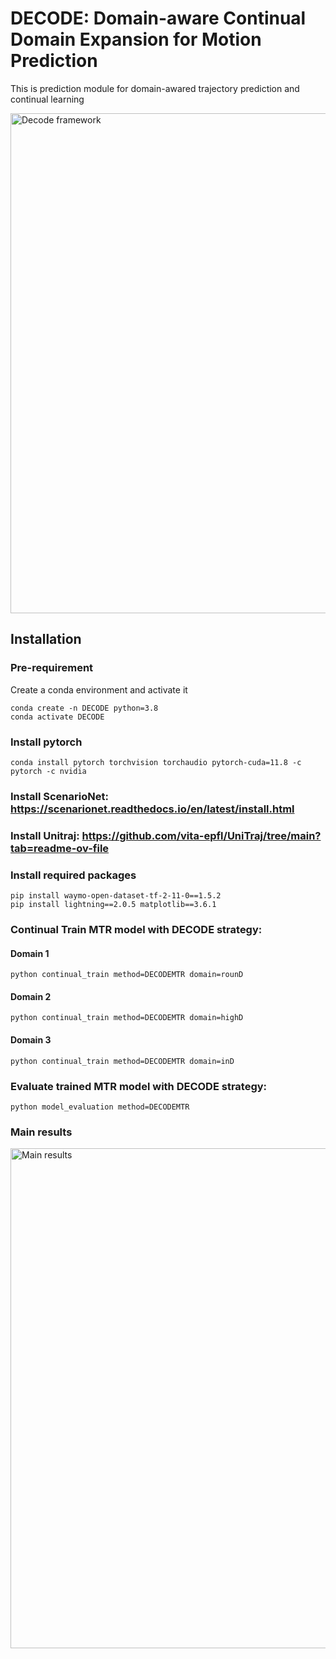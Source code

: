 # DECODE: Domain-aware Continual Domain Expansion for Motion Prediction
This is prediction module for domain-awared trajectory prediction and continual learning

<img src="visualization/framework.png" width="800" alt="Decode framework">

## Installation 

### Pre-requirement 
Create a conda environment and activate it
```
conda create -n DECODE python=3.8
conda activate DECODE
```
### Install pytorch
```
conda install pytorch torchvision torchaudio pytorch-cuda=11.8 -c pytorch -c nvidia
```
### Install ScenarioNet: https://scenarionet.readthedocs.io/en/latest/install.html
### Install Unitraj: https://github.com/vita-epfl/UniTraj/tree/main?tab=readme-ov-file

### Install required packages 
```
pip install waymo-open-dataset-tf-2-11-0==1.5.2
pip install lightning==2.0.5 matplotlib==3.6.1

```
### Continual Train MTR model with DECODE strategy:
#### Domain 1
```
python continual_train method=DECODEMTR domain=rounD
```
#### Domain 2
```
python continual_train method=DECODEMTR domain=highD
```
#### Domain 3
```
python continual_train method=DECODEMTR domain=inD
```

### Evaluate trained MTR model with DECODE strategy:
```
python model_evaluation method=DECODEMTR
```

### Main results
<img src="visualization/domain_expansion.png" width="800" alt="Main results">